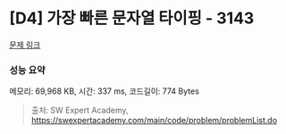 # [D4] 가장 빠른 문자열 타이핑 - 3143 

[문제 링크](https://swexpertacademy.com/main/code/problem/problemDetail.do?contestProbId=AV_65wkqsb4DFAWS) 

### 성능 요약

메모리: 69,968 KB, 시간: 337 ms, 코드길이: 774 Bytes



> 출처: SW Expert Academy, https://swexpertacademy.com/main/code/problem/problemList.do